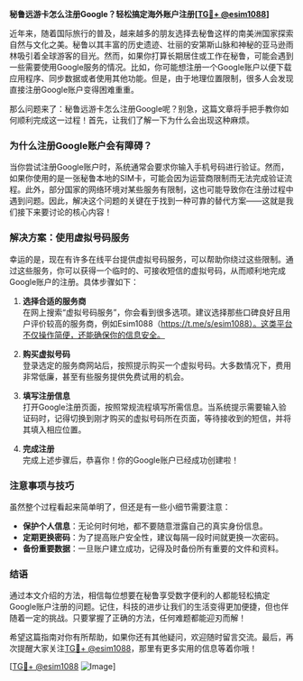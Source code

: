 **秘鲁远游卡怎么注册Google？轻松搞定海外账户注册[[TG💪+ @esim1088](https://t.me/s/esim1088)]**

近年来，随着国际旅行的普及，越来越多的朋友选择去秘鲁这样的南美洲国家探索自然与文化之美。秘鲁以其丰富的历史遗迹、壮丽的安第斯山脉和神秘的亚马逊雨林吸引着全球游客的目光。然而，如果你打算长期居住或工作在秘鲁，可能会遇到一些需要使用Google服务的情况。比如，你可能想注册一个Google账户以便下载应用程序、同步数据或者使用其他功能。但是，由于地理位置限制，很多人会发现直接注册Google账户变得困难重重。

那么问题来了：秘鲁远游卡怎么注册Google呢？别急，这篇文章将手把手教你如何顺利完成这一过程！首先，让我们了解一下为什么会出现这种麻烦。

### 为什么注册Google账户会有障碍？

当你尝试注册Google账户时，系统通常会要求你输入手机号码进行验证。然而，如果你使用的是一张秘鲁本地的SIM卡，可能会因为运营商限制而无法完成验证流程。此外，部分国家的网络环境对某些服务有限制，这也可能导致你在注册过程中遇到问题。因此，解决这个问题的关键在于找到一种可靠的替代方案——这就是我们接下来要讨论的核心内容！

### 解决方案：使用虚拟号码服务

幸运的是，现在有许多在线平台提供虚拟号码服务，可以帮助你绕过这些限制。通过这些服务，你可以获得一个临时的、可接收短信的虚拟号码，从而顺利地完成Google账户的注册。具体步骤如下：

1. **选择合适的服务商**  
   在网上搜索“虚拟号码服务”，你会看到很多选项。建议选择那些口碑良好且用户评价较高的服务商，例如Esim1088（https://t.me/s/esim1088）。这类平台不仅操作简便，还能确保你的信息安全。

2. **购买虚拟号码**  
   登录选定的服务商网站后，按照提示购买一个虚拟号码。大多数情况下，费用非常低廉，甚至有些服务提供免费试用的机会。

3. **填写注册信息**  
   打开Google注册页面，按照常规流程填写所需信息。当系统提示需要输入验证码时，记得切换到刚才购买的虚拟号码所在页面，等待接收到的短信，并将其填入相应位置。

4. **完成注册**  
   完成上述步骤后，恭喜你！你的Google账户已经成功创建啦！

### 注意事项与技巧

虽然整个过程看起来简单明了，但还是有一些小细节需要注意：

- **保护个人信息**：无论何时何地，都不要随意泄露自己的真实身份信息。
- **定期更换密码**：为了提高账户安全性，建议每隔一段时间就更换一次密码。
- **备份重要数据**：一旦账户建立成功，记得及时备份所有重要的文件和资料。

### 结语

通过本文介绍的方法，相信每位想要在秘鲁享受数字便利的人都能轻松搞定Google账户注册的问题。记住，科技的进步让我们的生活变得更加便捷，但也伴随着一定的挑战。只要掌握了正确的方法，任何难题都能迎刃而解！

希望这篇指南对你有所帮助，如果你还有其他疑问，欢迎随时留言交流。最后，再次提醒大家关注[TG💪+ @esim1088](https://t.me/s/esim1088)，那里有更多实用的信息等着你哦！

[[TG💪+ @esim1088](https://t.me/s/esim1088) ![Image](https://i.postimg.cc/4NQfJmqS/Snipaste-2025-05-13-00-14-12.png)]